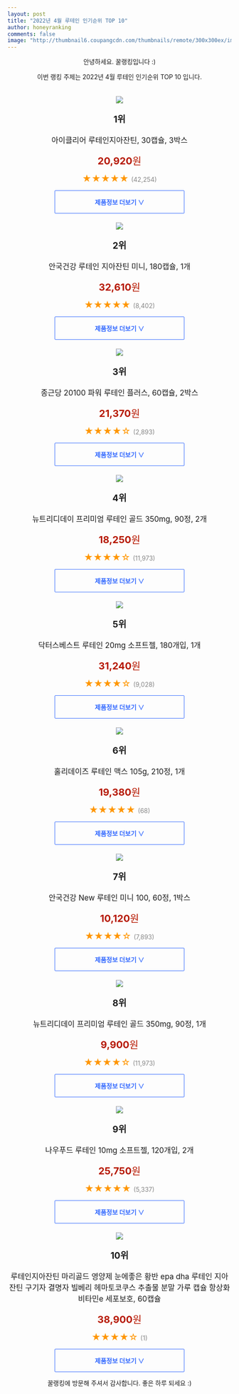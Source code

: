 ```yaml
--- 
layout: post 
title: "2022년 4월 루테인 인기순위 TOP 10" 
author: honeyranking 
comments: false 
image: "http://thumbnail6.coupangcdn.com/thumbnails/remote/300x300ex/image/rs_quotation_api/cr9apl1b/624777eccf724d13bff05214e616019c.jpg" 
--- 
```

<p style="text-align: center;">안녕하세요. 꿀랭킹입니다 :)</p> <p style="text-align: center;">이번 랭킹 주제는 2022년 4월 루테인 인기순위 TOP 10 입니다.</p><center><img src="http://thumbnail6.coupangcdn.com/thumbnails/remote/300x300ex/image/rs_quotation_api/cr9apl1b/624777eccf724d13bff05214e616019c.jpg" style="margin-top:20px" /></center> <p style="text-align: center; font-size: 20px"><b>1위</b></p> <p style="text-align: center; font-size: 17px">아이클리어 루테인지아잔틴, 30캡슐, 3박스</p> <p style="text-align: center;"><span style="color: #b61800; font-size: 22px;"><b>20,920</b>원</span></p> <p style="text-align: center;"><span style="color: #ff9600; font-size: 20px;">★★★★★ </span><span style="color: #878787;">(42,254)</span></p> <center><a href="https://link.coupang.com/a/lU38N"> <div style="font-size: 14px; display: inline-block; padding: 15px 90px; color: #346aff; border-radius: 2px; border: 1px solid #346aff; cursor: pointer;"><b>제품정보 더보기 &or;</b></div> </a></center><center><img src="http://thumbnail9.coupangcdn.com/thumbnails/remote/300x300ex/image/retail/images/2714478872896-574ff9ff-09cb-4c4e-a1f5-ea86aa5a02fd.jpg" style="margin-top:20px" /></center> <p style="text-align: center; font-size: 20px"><b>2위</b></p> <p style="text-align: center; font-size: 17px">안국건강 루테인 지아잔틴 미니, 180캡슐, 1개</p> <p style="text-align: center;"><span style="color: #b61800; font-size: 22px;"><b>32,610</b>원</span></p> <p style="text-align: center;"><span style="color: #ff9600; font-size: 20px;">★★★★★ </span><span style="color: #878787;">(8,402)</span></p> <center><a href="https://link.coupang.com/a/lU38S"> <div style="font-size: 14px; display: inline-block; padding: 15px 90px; color: #346aff; border-radius: 2px; border: 1px solid #346aff; cursor: pointer;"><b>제품정보 더보기 &or;</b></div> </a></center><center><img src="http://thumbnail10.coupangcdn.com/thumbnails/remote/300x300ex/image/retail/images/19768394025192-659d390a-e917-40be-8128-2fc711cc9356.jpg" style="margin-top:20px" /></center> <p style="text-align: center; font-size: 20px"><b>3위</b></p> <p style="text-align: center; font-size: 17px">종근당 20100 파워 루테인 플러스, 60캡슐, 2박스</p> <p style="text-align: center;"><span style="color: #b61800; font-size: 22px;"><b>21,370</b>원</span></p> <p style="text-align: center;"><span style="color: #ff9600; font-size: 20px;">★★★★☆ </span><span style="color: #878787;">(2,893)</span></p> <center><a href="https://link.coupang.com/a/lU38U"> <div style="font-size: 14px; display: inline-block; padding: 15px 90px; color: #346aff; border-radius: 2px; border: 1px solid #346aff; cursor: pointer;"><b>제품정보 더보기 &or;</b></div> </a></center><center><img src="http://thumbnail6.coupangcdn.com/thumbnails/remote/300x300ex/image/vendor_inventory/e912/b234321e05f593c747f93b79d653c7052f1c6671a6c931369306c0a81f03.png" style="margin-top:20px" /></center> <p style="text-align: center; font-size: 20px"><b>4위</b></p> <p style="text-align: center; font-size: 17px">뉴트리디데이 프리미엄 루테인 골드 350mg, 90정, 2개</p> <p style="text-align: center;"><span style="color: #b61800; font-size: 22px;"><b>18,250</b>원</span></p> <p style="text-align: center;"><span style="color: #ff9600; font-size: 20px;">★★★★☆ </span><span style="color: #878787;">(11,973)</span></p> <center><a href="https://link.coupang.com/a/lU38X"> <div style="font-size: 14px; display: inline-block; padding: 15px 90px; color: #346aff; border-radius: 2px; border: 1px solid #346aff; cursor: pointer;"><b>제품정보 더보기 &or;</b></div> </a></center><center><img src="http://thumbnail6.coupangcdn.com/thumbnails/remote/300x300ex/image/vendor_inventory/images/2019/03/20/15/4/c7f7db0b-7c09-4a77-9c04-7898647f85f1.jpg" style="margin-top:20px" /></center> <p style="text-align: center; font-size: 20px"><b>5위</b></p> <p style="text-align: center; font-size: 17px">닥터스베스트 루테인 20mg 소프트젤, 180개입, 1개</p> <p style="text-align: center;"><span style="color: #b61800; font-size: 22px;"><b>31,240</b>원</span></p> <p style="text-align: center;"><span style="color: #ff9600; font-size: 20px;">★★★★☆ </span><span style="color: #878787;">(9,028)</span></p> <center><a href="https://link.coupang.com/a/lU38Z"> <div style="font-size: 14px; display: inline-block; padding: 15px 90px; color: #346aff; border-radius: 2px; border: 1px solid #346aff; cursor: pointer;"><b>제품정보 더보기 &or;</b></div> </a></center><center><img src="http://thumbnail9.coupangcdn.com/thumbnails/remote/300x300ex/image/rs_quotation_api/arnhma12/70dcb4098bc94fd4b343e5eb159225b6.jpg" style="margin-top:20px" /></center> <p style="text-align: center; font-size: 20px"><b>6위</b></p> <p style="text-align: center; font-size: 17px">홀리데이즈 루테인 맥스 105g, 210정, 1개</p> <p style="text-align: center;"><span style="color: #b61800; font-size: 22px;"><b>19,380</b>원</span></p> <p style="text-align: center;"><span style="color: #ff9600; font-size: 20px;">★★★★★ </span><span style="color: #878787;">(68)</span></p> <center><a href="https://link.coupang.com/a/lU381"> <div style="font-size: 14px; display: inline-block; padding: 15px 90px; color: #346aff; border-radius: 2px; border: 1px solid #346aff; cursor: pointer;"><b>제품정보 더보기 &or;</b></div> </a></center><center><img src="http://thumbnail10.coupangcdn.com/thumbnails/remote/300x300ex/image/product/image/vendoritem/2019/02/19/3034191320/269767c5-0923-45ee-be4c-4e6a1fe0011a.jpg" style="margin-top:20px" /></center> <p style="text-align: center; font-size: 20px"><b>7위</b></p> <p style="text-align: center; font-size: 17px">안국건강 New 루테인 미니 100, 60정, 1박스</p> <p style="text-align: center;"><span style="color: #b61800; font-size: 22px;"><b>10,120</b>원</span></p> <p style="text-align: center;"><span style="color: #ff9600; font-size: 20px;">★★★★☆ </span><span style="color: #878787;">(7,893)</span></p> <center><a href="https://link.coupang.com/a/lU383"> <div style="font-size: 14px; display: inline-block; padding: 15px 90px; color: #346aff; border-radius: 2px; border: 1px solid #346aff; cursor: pointer;"><b>제품정보 더보기 &or;</b></div> </a></center><center><img src="http://thumbnail10.coupangcdn.com/thumbnails/remote/300x300ex/image/retail/images/13264449559777946-73f17e39-ed40-4ae6-ba43-a956da1eff8f.jpg" style="margin-top:20px" /></center> <p style="text-align: center; font-size: 20px"><b>8위</b></p> <p style="text-align: center; font-size: 17px">뉴트리디데이 프리미엄 루테인 골드 350mg, 90정, 1개</p> <p style="text-align: center;"><span style="color: #b61800; font-size: 22px;"><b>9,900</b>원</span></p> <p style="text-align: center;"><span style="color: #ff9600; font-size: 20px;">★★★★☆ </span><span style="color: #878787;">(11,973)</span></p> <center><a href="https://link.coupang.com/a/lU384"> <div style="font-size: 14px; display: inline-block; padding: 15px 90px; color: #346aff; border-radius: 2px; border: 1px solid #346aff; cursor: pointer;"><b>제품정보 더보기 &or;</b></div> </a></center><center><img src="http://thumbnail7.coupangcdn.com/thumbnails/remote/300x300ex/image/vendor_inventory/2a64/cd226f529e9c92be36464a5df7d745465ed242db78b90c551ae7745ba41c.jpg" style="margin-top:20px" /></center> <p style="text-align: center; font-size: 20px"><b>9위</b></p> <p style="text-align: center; font-size: 17px">나우푸드 루테인 10mg 소프트젤, 120개입, 2개</p> <p style="text-align: center;"><span style="color: #b61800; font-size: 22px;"><b>25,750</b>원</span></p> <p style="text-align: center;"><span style="color: #ff9600; font-size: 20px;">★★★★★ </span><span style="color: #878787;">(5,337)</span></p> <center><a href="https://link.coupang.com/a/lU386"> <div style="font-size: 14px; display: inline-block; padding: 15px 90px; color: #346aff; border-radius: 2px; border: 1px solid #346aff; cursor: pointer;"><b>제품정보 더보기 &or;</b></div> </a></center><center><img src="http://thumbnail10.coupangcdn.com/thumbnails/remote/300x300ex/image/vendor_inventory/22a2/0cd2324107f784525e842e885624a49ff2bd953d86e396108ef03e1c77ca.JPG" style="margin-top:20px" /></center> <p style="text-align: center; font-size: 20px"><b>10위</b></p> <p style="text-align: center; font-size: 17px">루테인지아잔틴 마리골드 영양제 눈에좋은 황반 epa dha 루테인 지아잔틴 구기자 결명자 빌베리 헤마토코쿠스 추출물 분말 가루 캡슐 항상화비타민e 세포보호, 60캡슐</p> <p style="text-align: center;"><span style="color: #b61800; font-size: 22px;"><b>38,900</b>원</span></p> <p style="text-align: center;"><span style="color: #ff9600; font-size: 20px;">★★★★☆ </span><span style="color: #878787;">(1)</span></p> <center><a href="https://link.coupang.com/a/lU388"> <div style="font-size: 14px; display: inline-block; padding: 15px 90px; color: #346aff; border-radius: 2px; border: 1px solid #346aff; cursor: pointer;"><b>제품정보 더보기 &or;</b></div> </a></center> <p style="text-align: center;">꿀랭킹에 방문해 주셔서 감사합니다. 좋은 하루 되세요 :)</p>
